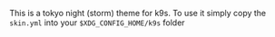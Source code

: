This is a tokyo night (storm) theme for k9s. To use it simply copy the `skin.yml` into your `$XDG_CONFIG_HOME/k9s` folder
